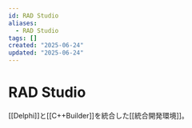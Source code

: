```yaml
---
id: RAD Studio
aliases:
  - RAD Studio
tags: []
created: "2025-06-24"
updated: "2025-06-24"
---
```


# RAD Studio

[[Delphi]]と[[C++Builder]]を統合した[[統合開発環境]]。
